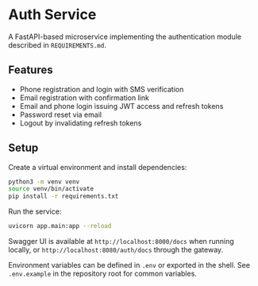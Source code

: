 # Auth Service

A FastAPI-based microservice implementing the authentication module described in `REQUIREMENTS.md`.

## Features
- Phone registration and login with SMS verification
- Email registration with confirmation link
- Email and phone login issuing JWT access and refresh tokens
- Password reset via email
- Logout by invalidating refresh tokens

## Setup

Create a virtual environment and install dependencies:
```bash
python3 -m venv venv
source venv/bin/activate
pip install -r requirements.txt
```

Run the service:
```bash
uvicorn app.main:app --reload
```

Swagger UI is available at `http://localhost:8000/docs` when running locally, or
`http://localhost:8080/auth/docs` through the gateway.

Environment variables can be defined in `.env` or exported in the shell. See `.env.example` in the repository root for common variables.
